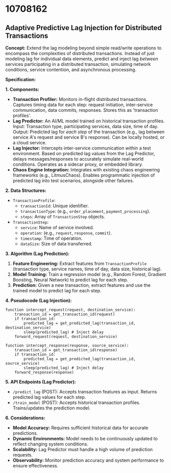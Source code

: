 # 10708162

## Adaptive Predictive Lag Injection for Distributed Transactions

**Concept:** Extend the lag modeling beyond simple read/write operations to encompass the complexities of distributed transactions. Instead of just modeling lag for individual data elements, predict and inject lag *between* services participating in a distributed transaction, simulating network conditions, service contention, and asynchronous processing.

**Specification:**

**1. Components:**

*   **Transaction Profiler:** Monitors in-flight distributed transactions. Captures timing data for each step: request initiation, inter-service communication, data commits, responses. Stores this as 'transaction profiles'.
*   **Lag Predictor:**  An AI/ML model trained on historical transaction profiles.  Input: Transaction type, participating services, data size, time of day. Output: Predicted lag for *each step* of the transaction (e.g., lag between service A's request and service B's response). Can be locally hosted, or a cloud service.
*   **Lag Injector:** Intercepts inter-service communication within a test environment.  Based on predicted lag values from the Lag Predictor, delays messages/responses to accurately simulate real-world conditions. Operates as a sidecar proxy, or embedded library.
*   **Chaos Engine Integration:** Integrates with existing chaos engineering frameworks (e.g., LitmusChaos). Enables programmatic injection of predicted lag into test scenarios, alongside other failures.

**2. Data Structures:**

*   `TransactionProfile`:
    *   `transactionId`: Unique identifier.
    *   `transactionType`: (e.g., `order_placement`, `payment_processing`).
    *   `steps`: Array of `TransactionStep` objects.
*   `TransactionStep`:
    *   `service`: Name of service involved.
    *   `operation`: (e.g., `request`, `response`, `commit`).
    *   `timestamp`:  Time of operation.
    *   `dataSize`: Size of data transferred.

**3. Algorithm (Lag Prediction):**

1.  **Feature Engineering:** Extract features from `TransactionProfile` (transaction type, service names, time of day, data size, historical lag).
2.  **Model Training:** Train a regression model (e.g., Random Forest, Gradient Boosting, Neural Network) to predict lag for each step.
3.  **Prediction:** Given a new transaction, extract features and use the trained model to predict lag for each step.

**4. Pseudocode (Lag Injection):**

```pseudocode
function intercept_request(request, destination_service):
    transaction_id = get_transaction_id(request)
    if transaction_id:
        predicted_lag = get_predicted_lag(transaction_id, destination_service)
        sleep(predicted_lag) # Inject delay
    forward_request(request, destination_service)

function intercept_response(response, source_service):
    transaction_id = get_transaction_id(response)
    if transaction_id:
        predicted_lag = get_predicted_lag(transaction_id, source_service)
        sleep(predicted_lag) # Inject delay
    forward_response(response)
```

**5. API Endpoints (Lag Predictor):**

*   `/predict_lag` (POST):  Accepts transaction features as input. Returns predicted lag values for each step.
*   `/train_model` (POST): Accepts historical transaction profiles. Trains/updates the prediction model.

**6. Considerations:**

*   **Model Accuracy:**  Requires sufficient historical data for accurate predictions.
*   **Dynamic Environments:** Model needs to be continuously updated to reflect changing system conditions.
*   **Scalability:**  Lag Predictor must handle a high volume of prediction requests.
*   **Observability:**  Monitor prediction accuracy and system performance to ensure effectiveness.